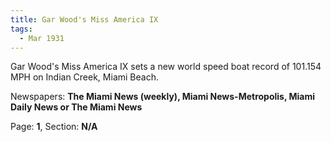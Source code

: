 ```yaml
---  
title: Gar Wood's Miss America IX  
tags:  
  - Mar 1931  
---  
```

  
Gar Wood's Miss America IX sets a new world speed boat record of 101.154 MPH on Indian Creek, Miami Beach.  
  
Newspapers: **The Miami News (weekly), Miami News-Metropolis, Miami Daily News or The Miami News**  
  
Page: **1**, Section: **N/A** 
